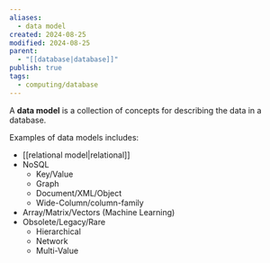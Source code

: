 ```yaml
---
aliases:
  - data model
created: 2024-08-25
modified: 2024-08-25
parent:
  - "[[database|database]]"
publish: true
tags:
  - computing/database
---
```

A **data model** is a collection of concepts for describing the data in a database.

Examples of data models includes:
- [[relational model|relational]]
- NoSQL
  - Key/Value
  - Graph
  - Document/XML/Object
  - Wide-Column/column-family
- Array/Matrix/Vectors (Machine Learning)
- Obsolete/Legacy/Rare
  - Hierarchical
  - Network
  - Multi-Value